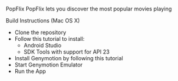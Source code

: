 PopFlix
PopFlix lets you discover the most popular movies playing 

Build Instructions (Mac OS X)

- Clone the repository
- Follow this tutorial to install:
  - Android Studio
  - SDK Tools with support for API 23
- Install Genymotion by following this tutorial
- Start Genymotion Emulator
- Run the App
